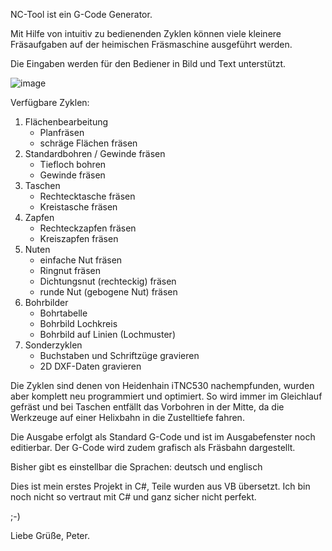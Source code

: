 NC-Tool ist ein G-Code Generator.

Mit Hilfe von intuitiv zu bedienenden Zyklen
können viele kleinere Fräsaufgaben auf der heimischen
Fräsmaschine ausgeführt werden.

Die Eingaben werden für den Bediener in Bild und Text unterstützt.

![image](https://github.com/NcPeter/NC_Tool/assets/156658983/4d76bc65-a869-4999-996c-1f8d1f3c1885)

Verfügbare Zyklen:
1. Flächenbearbeitung
    - Planfräsen
    - schräge Flächen fräsen
2. Standardbohren / Gewinde fräsen
    - Tiefloch bohren
    - Gewinde fräsen
3. Taschen
    - Rechtecktasche fräsen
    - Kreistasche fräsen
4. Zapfen
    - Rechteckzapfen fräsen
    - Kreiszapfen fräsen
5. Nuten
    - einfache Nut fräsen
    - Ringnut fräsen
    - Dichtungsnut (rechteckig) fräsen
    - runde Nut (gebogene Nut) fräsen
6. Bohrbilder
    - Bohrtabelle
    - Bohrbild Lochkreis
    - Bohrbild auf Linien (Lochmuster)
7. Sonderzyklen
    - Buchstaben und Schriftzüge gravieren
    - 2D DXF-Daten gravieren

Die Zyklen sind denen von Heidenhain iTNC530 nachempfunden, wurden aber komplett
neu programmiert und optimiert. So wird immer im Gleichlauf gefräst und bei
Taschen entfällt das Vorbohren in der Mitte, da die Werkzeuge auf einer Helixbahn in die
Zustelltiefe fahren.

Die Ausgabe  erfolgt als Standard G-Code und ist im Ausgabefenster noch editierbar.
Der G-Code wird zudem grafisch als Fräsbahn dargestellt.



Bisher gibt es einstellbar die Sprachen: deutsch und englisch

Dies ist mein erstes Projekt in C#, Teile wurden aus VB übersetzt.
Ich bin noch nicht so vertraut mit C# und ganz sicher nicht perfekt.

;-)

Liebe Grüße, Peter.
